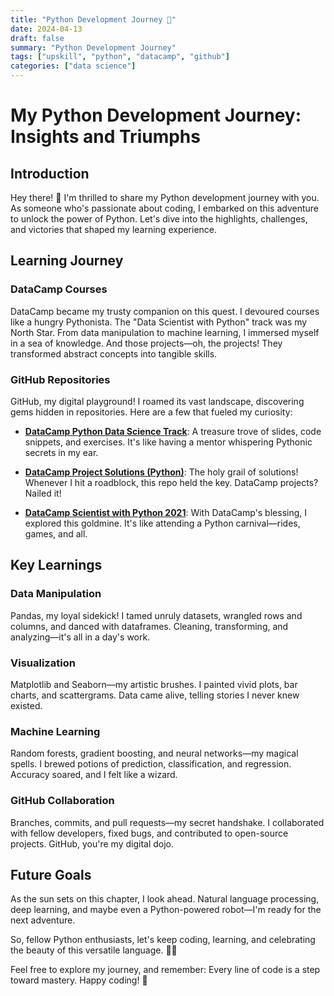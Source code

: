 ```yaml
---
title: "Python Development Journey 🐍"
date: 2024-04-13
draft: false
summary: "Python Development Journey"
tags: ["upskill", "python", "datacamp", "github"]
categories: ["data science"]
---
```


# My Python Development Journey: Insights and Triumphs

## Introduction

Hey there! 👋 I'm thrilled to share my Python development journey with you. As someone who's passionate about coding, I embarked on this adventure to unlock the power of Python. Let's dive into the highlights, challenges, and victories that shaped my learning experience.

## Learning Journey

### DataCamp Courses

DataCamp became my trusty companion on this quest. I devoured courses like a hungry Pythonista. The "Data Scientist with Python" track was my North Star. From data manipulation to machine learning, I immersed myself in a sea of knowledge. And those projects—oh, the projects! They transformed abstract concepts into tangible skills.

### GitHub Repositories

GitHub, my digital playground! I roamed its vast landscape, discovering gems hidden in repositories. Here are a few that fueled my curiosity:

- **[DataCamp Python Data Science Track](https://github.com/AmoDinho/datacamp-python-data-science-track)**: A treasure trove of slides, code snippets, and exercises. It's like having a mentor whispering Pythonic secrets in my ear.

- **[DataCamp Project Solutions (Python)](https://github.com/veeralakrishna/DataCamp-Project-Solutions-Python)**: The holy grail of solutions! Whenever I hit a roadblock, this repo held the key. DataCamp projects? Nailed it!

- **[DataCamp Scientist with Python 2021](https://github.com/basitaminbhatti/DataCamp_Data_Scientist_with_Python_2021)**: With DataCamp's blessing, I explored this goldmine. It's like attending a Python carnival—rides, games, and all.

## Key Learnings

### Data Manipulation

Pandas, my loyal sidekick! I tamed unruly datasets, wrangled rows and columns, and danced with dataframes. Cleaning, transforming, and analyzing—it's all in a day's work.

### Visualization

Matplotlib and Seaborn—my artistic brushes. I painted vivid plots, bar charts, and scattergrams. Data came alive, telling stories I never knew existed.

### Machine Learning

Random forests, gradient boosting, and neural networks—my magical spells. I brewed potions of prediction, classification, and regression. Accuracy soared, and I felt like a wizard.

### GitHub Collaboration

Branches, commits, and pull requests—my secret handshake. I collaborated with fellow developers, fixed bugs, and contributed to open-source projects. GitHub, you're my digital dojo.

## Future Goals

As the sun sets on this chapter, I look ahead. Natural language processing, deep learning, and maybe even a Python-powered robot—I'm ready for the next adventure.

So, fellow Python enthusiasts, let's keep coding, learning, and celebrating the beauty of this versatile language. 🚀🐍

Feel free to explore my journey, and remember: Every line of code is a step toward mastery. Happy coding! 🌟